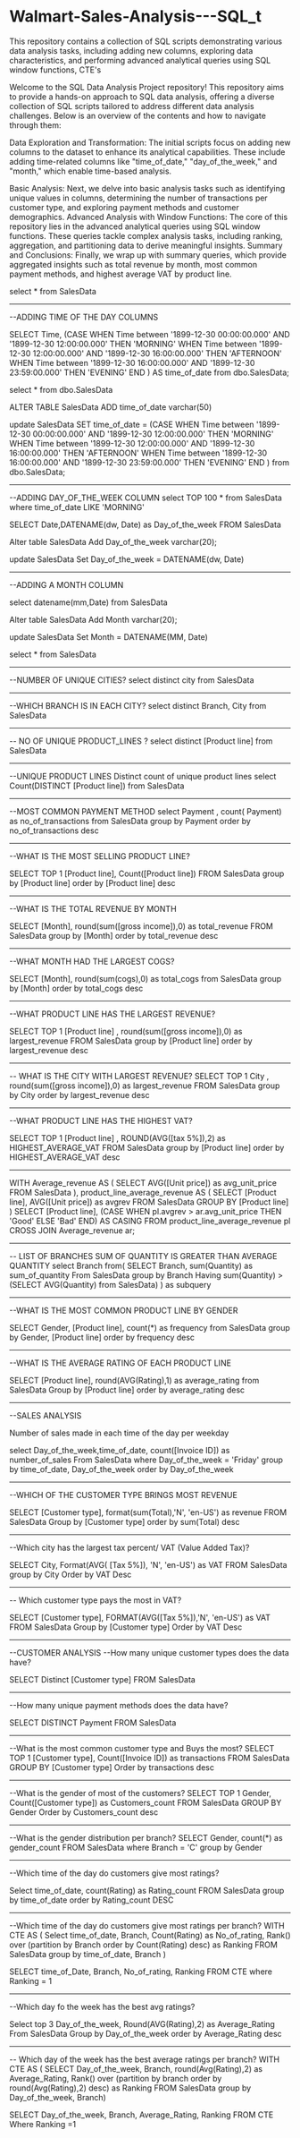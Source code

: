 # Walmart-Sales-Analysis---SQL_t
This repository contains a collection of SQL scripts demonstrating various data analysis tasks, including adding new columns, exploring data characteristics, and performing advanced analytical queries using SQL window functions, CTE's

Welcome to the SQL Data Analysis Project repository! This repository aims to provide a hands-on approach to SQL data analysis, offering a diverse collection of SQL scripts tailored to address different data analysis challenges. Below is an overview of the contents and how to navigate through them:

Data Exploration and Transformation:
The initial scripts focus on adding new columns to the dataset to enhance its analytical capabilities. These include adding time-related columns like "time_of_date," "day_of_the_week," and "month," which enable time-based analysis.

Basic Analysis:
Next, we delve into basic analysis tasks such as identifying unique values in columns, determining the number of transactions per customer type, and exploring payment methods and customer demographics.
Advanced Analysis with Window Functions:
The core of this repository lies in the advanced analytical queries using SQL window functions. These queries tackle complex analysis tasks, including ranking, aggregation, and partitioning data to derive meaningful insights.
Summary and Conclusions:
Finally, we wrap up with summary queries, which provide aggregated insights such as total revenue by month, most common payment methods, and highest average VAT by product line.




select * from SalesData



----------------------------------------------------------------------------------------------------------
--ADDING TIME OF THE DAY COLUMNS

SELECT Time,
(CASE 
WHEN Time between '1899-12-30 00:00:00.000' AND '1899-12-30 12:00:00.000' THEN 'MORNING'
WHEN Time between '1899-12-30 12:00:00.000' AND '1899-12-30 16:00:00.000' THEN 'AFTERNOON'
WHEN Time between '1899-12-30 16:00:00.000' AND '1899-12-30 23:59:00.000' THEN 'EVENING'
END ) AS time_of_date
from dbo.SalesData;

select * from dbo.SalesData

ALTER TABLE SalesData 
ADD time_of_date varchar(50)

update SalesData
SET time_of_date =
(CASE 
WHEN Time between '1899-12-30 00:00:00.000' AND '1899-12-30 12:00:00.000' THEN 'MORNING'
WHEN Time between '1899-12-30 12:00:00.000' AND '1899-12-30 16:00:00.000' THEN 'AFTERNOON'
WHEN Time between '1899-12-30 16:00:00.000' AND '1899-12-30 23:59:00.000' THEN 'EVENING'
END ) 
from dbo.SalesData;


-----------------------------------------------------------------------------------------------------------
--ADDING DAY_OF_THE_WEEK COLUMN
select  TOP 100 * from SalesData
where time_of_date LIKE 'MORNING'

SELECT Date,DATENAME(dw, Date) as Day_of_the_week FROM SalesData 

Alter table SalesData
Add Day_of_the_week varchar(20);

update SalesData
Set Day_of_the_week =  DATENAME(dw, Date) 


---------------------------------------------------------------------------------------------------------
--ADDING A MONTH COLUMN

select datename(mm,Date) from SalesData

Alter table SalesData
Add Month varchar(20);

update SalesData
Set Month =  DATENAME(MM, Date) 

select * from SalesData


-----------------------------------------------------------------------------------------------------
--NUMBER OF UNIQUE CITIES?
select distinct city
from SalesData


-------------------------------------------------------------------------------------------------------
--WHICH BRANCH IS IN EACH CITY?
select  distinct Branch, City
from SalesData

---------------------------------------------------------------------------------------------------
-- NO OF UNIQUE PRODUCT_LINES ?
select distinct [Product line]
from SalesData


----------------------------------------------------------------------------------------------------
--UNIQUE PRODUCT LINES
Distinct count of unique product lines
select  Count(DISTINCT [Product line])
from SalesData

--------------------------------------------------------------------------------------------------------
--MOST COMMON PAYMENT METHOD
select  Payment , count( Payment) as no_of_transactions
from SalesData
group by Payment
order by no_of_transactions desc

---------------------------------------------------------------------------------------------------------
--WHAT IS THE MOST SELLING PRODUCT LINE?

SELECT  TOP 1 [Product line], Count([Product line])
FROM SalesData
group by [Product line]
order by [Product line] desc

----------------------------------------------------------------------------------------------------------
--WHAT IS THE TOTAL REVENUE BY MONTH

SELECT [Month], round(sum([gross income]),0) as total_revenue
FROM SalesData
group by [Month]
order by total_revenue desc

-----------------------------------------------------------------------------------------------------------
--WHAT MONTH HAD THE LARGEST COGS?

SELECT [Month], round(sum(cogs),0) as total_cogs
from SalesData
group by [Month]
order by total_cogs desc



------------------------------------------------------------------------------------------------------------
--WHAT PRODUCT LINE HAS THE LARGEST REVENUE?

SELECT TOP 1 [Product line] , round(sum([gross income]),0) as largest_revenue
FROM SalesData
group by  [Product line]
order by largest_revenue desc

--------------------------------------------------------------------------------------------------------------
-- WHAT IS THE CITY WITH LARGEST REVENUE?
SELECT TOP 1 City , round(sum([gross income]),0) as largest_revenue
FROM SalesData
group by  City
order by largest_revenue desc


--------------------------------------------------------------------------------------------------------------
--WHAT PRODUCT LINE HAS THE HIGHEST VAT?

SELECT  TOP 1 [Product line] , ROUND(AVG([tax 5%]),2) as HIGHEST_AVERAGE_VAT
FROM SalesData
group by  [Product line] 
order by HIGHEST_AVERAGE_VAT desc

---------------------------------------------------------------------------------------------------------------
WITH Average_revenue AS (
    SELECT AVG([Unit price]) as avg_unit_price FROM SalesData
), 
product_line_average_revenue AS (
    SELECT [Product line], AVG([Unit price]) as avgrev 
    FROM SalesData 
    GROUP BY [Product line]
)
SELECT [Product line], 
    (CASE 
        WHEN pl.avgrev > ar.avg_unit_price THEN 'Good'
        ELSE 'Bad'
    END) AS CASING 
FROM product_line_average_revenue pl
CROSS JOIN Average_revenue ar;



----------------------------------------------------------------------------------------------------------
-- LIST OF BRANCHES SUM OF QUANTITY IS GREATER THAN AVERAGE QUANTITY
select Branch from(
SELECT Branch, sum(Quantity) as sum_of_quantity
From SalesData
group by Branch
Having sum(Quantity) > (SELECT AVG(Quantity) from SalesData)
) as subquery



------------------------------------------------------------------------------------------------------------
--WHAT IS THE MOST COMMON PRODUCT LINE BY GENDER

SELECT Gender, [Product line], count(*) as frequency
from SalesData
group by Gender, [Product line]
order by  frequency desc

------------------------------------------------------------------------------------------------------------------
--WHAT IS THE AVERAGE RATING OF EACH PRODUCT LINE

SELECT [Product line], round(AVG(Rating),1) as average_rating
from SalesData
Group by [Product line]
order by average_rating desc


----------------------------------------------------------------------------------------------------------------
--SALES ANALYSIS

Number of sales made in each time of the day per weekday

select  Day_of_the_week,time_of_date, count([Invoice ID]) as number_of_sales
From SalesData
where Day_of_the_week =  'Friday'
group by time_of_date, Day_of_the_week
order by Day_of_the_week


-----------------------------------------------------------------------------------------------------------
--WHICH OF THE CUSTOMER TYPE BRINGS MOST REVENUE



SELECT [Customer type], format(sum(Total),'N', 'en-US') as revenue
FROM SalesData
Group by [Customer type]
order by sum(Total) desc

--------------------------------------------------------------------------------------------------------------
--Which city has the largest tax percent/ VAT (Value Added Tax)?



SELECT City, Format(AVG( [Tax 5%]), 'N', 'en-US') as VAT
FROM SalesData
group by City
Order by VAT Desc


------------------------------------------------------------------------------------------------------------
-- Which customer type pays the most in VAT?



SELECT [Customer type], FORMAT(AVG([Tax 5%]),'N', 'en-US') as VAT
FROM SalesData
Group by [Customer type]
Order by VAT Desc


-----------------------------------------------------------------------------------------------------------------
--CUSTOMER ANALYSIS
--How many unique customer types does the data have?

SELECT Distinct [Customer type]
FROM SalesData

------------------------------------------------------------------------------------------------------------
--How many unique payment methods does the data have?

SELECT DISTINCT Payment
FROM SalesData


------------------------------------------------------------------------------------------------------------
--What is the most common customer type and Buys the most?
SELECT TOP 1 [Customer type], Count([Invoice ID]) as transactions
FROM SalesData
GROUP BY [Customer type]
Order by transactions desc

------------------------------------------------------------------------------------------------------------
--What is the gender of most of the customers?
SELECT TOP 1 Gender, Count([Customer type]) as Customers_count
FROM SalesData
GROUP BY Gender
Order by Customers_count desc

------------------------------------------------------------------------------------------------------------
--What is the gender distribution per branch?
SELECT  Gender, count(*)  as gender_count
FROM SalesData
where Branch = 'C'
group by Gender

------------------------------------------------------------------------------------------------------------
--Which time of the day do customers give most ratings?

Select time_of_date, count(Rating) as Rating_count
FROM SalesData
group by time_of_date
order by Rating_count DESC


------------------------------------------------------------------------------------------------------------
--Which time of the day do customers give most ratings per branch?
WITH CTE AS (
Select time_of_date, Branch, Count(Rating) as No_of_rating,
Rank() over (partition by Branch order by Count(Rating) desc) as Ranking
FROM SalesData
group by time_of_date, Branch ) 

SELECT time_of_Date, Branch, No_of_rating, Ranking
FROM CTE
where Ranking = 1


------------------------------------------------------------------------------------------------------------
--Which day fo the week has the best avg ratings?


Select top 3 Day_of_the_week, Round(AVG(Rating),2) as Average_Rating
From SalesData
Group by Day_of_the_week
order by Average_Rating desc

------------------------------------------------------------------------------------------------------------
-- Which day of the week has the best average ratings per branch?
WITH CTE AS (
SELECT Day_of_the_week, Branch, round(Avg(Rating),2) as Average_Rating,
Rank() over (partition by branch order by round(Avg(Rating),2)  desc) as Ranking
FROM SalesData
group by Day_of_the_week, Branch) 

SELECT Day_of_the_week, Branch, Average_Rating, Ranking
FROM CTE
Where Ranking =1



































